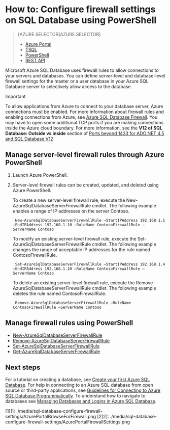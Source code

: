 <properties
    pageTitle="How to: Configure firewall settings | Microsoft Azure"
    description="Learn how to configure the firewall for IP addresses that access Azure SQL databases."
    services="sql-database"
    documentationCenter=""
    authors="BYHAM"
    manager="jeffreyg"
    editor=""/>


<tags
    ms.service="sql-database"
    ms.workload="data-management"
    ms.tgt_pltfrm="na"
    ms.devlang="dotnet"
    ms.topic="article" 
    ms.date="11/13/2015"
    ms.author="rickbyh"/>


# How to: Configure firewall settings on SQL Database using PowerShell
> [AZURE.SELECTOR]AZURE.SELECTOR]
> 
> * [Azure Portal](sql-database-configure-firewall-settings.md)
> * [TSQL](sql-database-configure-firewall-settings-tsql.md)
> * [PowerShell](sql-database-configure-firewall-settings-powershell.md)
> * [REST API](sql-database-configure-firewall-settings-rest.md)
> 
> 
Microsoft Azure SQL Database uses firewall rules to allow connections to your servers and databases. You can define server-level and database-level firewall settings for the master or a user database in your Azure SQL Database server to selectively allow access to the database.

> [!IMPORTANT]
> To allow applications from Azure to connect to your database server, Azure connections must be enabled. For more information about firewall rules and enabling connections from Azure, see [Azure SQL Database Firewall](sql-database-firewall-configure.md). You may have to open some additional TCP ports if you are making connections inside the Azure cloud boundary. For more information, see the **V12 of SQL Database: Outside vs inside** section of [Ports beyond 1433 for ADO.NET 4.5 and SQL Database V12](sql-database-develop-direct-route-ports-adonet-v12.md)
> 
> 
## Manage server-level firewall rules through Azure PowerShell
1. Launch Azure PowerShell.
2. Server-level firewall rules can be created, updated, and deleted using Azure PowerShell. 

    To create a new server-level firewall rule, execute the New-AzureSqlDatabaseServerFirewallRule cmdlet. The following example enables a range of IP addresses on the server Contoso.

        New-AzureSqlDatabaseServerFirewallRule –StartIPAddress 192.168.1.1 –EndIPAddress 192.168.1.10 –RuleName ContosoFirewallRule –ServerName Contoso

    To modify an existing server-level firewall rule, execute the Set-AzureSqlDatabaseServerFirewallRule cmdlet. The following example changes the range of acceptable IP addresses for the rule named ContosoFirewallRule.

        Set-AzureSqlDatabaseServerFirewallRule –StartIPAddress 192.168.1.4 –EndIPAddress 192.168.1.10 –RuleName ContosoFirewallRule –ServerName Contoso

    To delete an existing server-level firewall rule, execute the Remove-AzureSqlDatabaseServerFirewallRule cmdlet. The following example deletes the rule named ContosoFirewallRule.

        Remove-AzureSqlDatabaseServerFirewallRule –RuleName ContosoFirewallRule –ServerName Contoso



## Manage firewall rules using PowerShell
* [New-AzureSqlDatabaseServerFirewallRule](https://msdn.microsoft.com/library/azure/dn546724.aspx)
* [Remove-AzureSqlDatabaseServerFirewallRule](https://msdn.microsoft.com/library/azure/dn546727.aspx)
* [Set-AzureSqlDatabaseServerFirewallRule](https://msdn.microsoft.com/library/azure/dn546739.aspx)
* [Get-AzureSqlDatabaseServerFirewallRule](https://msdn.microsoft.com/library/azure/dn546731.aspx)

## Next steps
For a tutorial on creating a database, see [Create your first Azure SQL Database](sql-database-get-started.md).
For help in connecting to an Azure SQL database from open source or third-party applications, see [Guidelines for Connecting to Azure SQL Database Programmatically](https://msdn.microsoft.com/library/azure/ee336282.aspx).
To understand how to navigate to databases see [Managing Databases and Logins in Azure SQL Database](https://msdn.microsoft.com/library/azure/ee336235.aspx).

<!--Image references-->
[1]1]: ./media/sql-database-configure-firewall-settings/AzurePortalBrowseForFirewall.png
[2]2]: ./media/sql-database-configure-firewall-settings/AzurePortalFirewallSettings.png
<!--anchors-->


